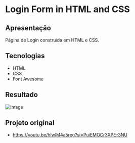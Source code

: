 # Login Form in HTML and CSS

## Apresentação
Página de Login construída em HTML e CSS.

## Tecnologias
- HTML
- CSS
- Font Awesome

## Resultado
![image](https://github.com/IagoMagalhaes23/Web-Developer/assets/65053026/b6176aae-0272-40f8-be9a-42fc85e091b3)

## Projeto original
- https://youtu.be/hlwlM4a5rxg?si=PuiEMOCr3XPE-3NU
